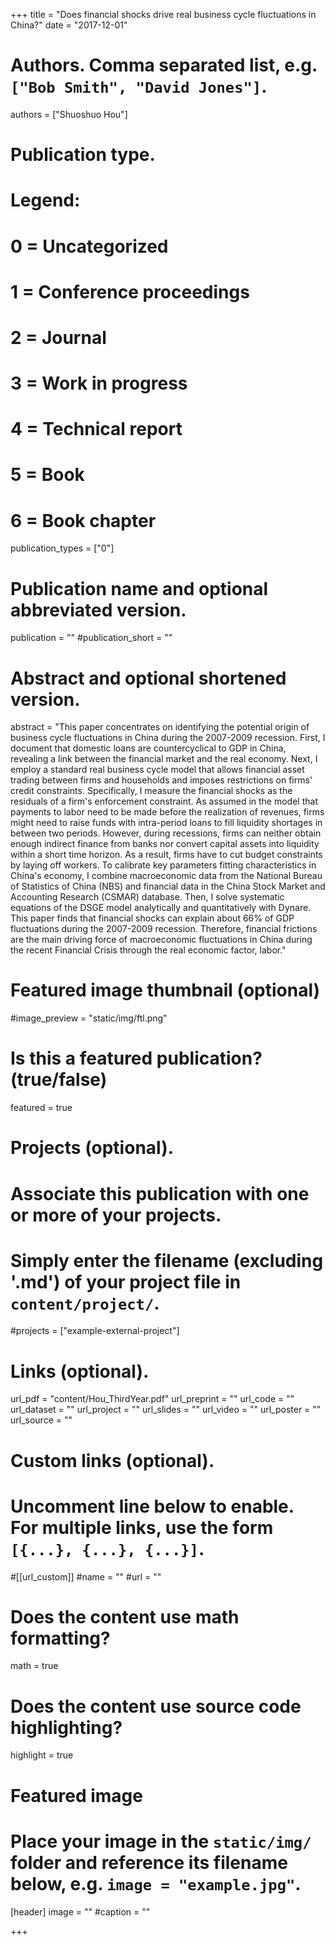 +++
title = "Does financial shocks drive real business cycle fluctuations in China?"
date = "2017-12-01"

# Authors. Comma separated list, e.g. `["Bob Smith", "David Jones"]`.

authors = ["Shuoshuo Hou"]

# Publication type.
# Legend:
# 0 = Uncategorized
# 1 = Conference proceedings
# 2 = Journal
# 3 = Work in progress
# 4 = Technical report
# 5 = Book
# 6 = Book chapter
publication_types = ["0"]

# Publication name and optional abbreviated version.
publication = ""
#publication_short = ""

# Abstract and optional shortened version.

abstract = "This paper concentrates on identifying the potential origin of business cycle fluctuations in China during the 2007-2009 recession. First, I document that domestic loans are countercyclical to GDP in China, revealing a link between the financial market and the real economy. Next,  I employ a standard real business cycle model that allows financial asset trading between firms and households and imposes restrictions on firms' credit constraints. Specifically, I measure the financial shocks as the residuals of a firm's enforcement constraint. As assumed in the model that payments to labor need to be made before the realization of revenues, firms might need to raise funds with intra-period loans to fill liquidity shortages in between two periods. However, during recessions, firms can neither obtain enough indirect finance from banks nor convert capital assets into liquidity within a short time horizon. As a result, firms have to cut budget constraints by laying off workers. To calibrate key parameters fitting characteristics in China's economy, I combine macroeconomic data from the National Bureau of Statistics of China (NBS) and financial data in the China Stock Market and Accounting Research (CSMAR) database. Then, I solve systematic equations of the DSGE model analytically and quantitatively with Dynare. This paper finds that financial shocks can explain about 66% of GDP fluctuations during the 2007-2009 recession. Therefore, financial frictions are the main driving force of macroeconomic fluctuations in China during the recent Financial Crisis through the real economic factor, labor."

# Featured image thumbnail (optional)
#image_preview = "static/img/ftl.png"

# Is this a featured publication? (true/false)
featured = true

# Projects (optional).
#   Associate this publication with one or more of your projects.
#   Simply enter the filename (excluding '.md') of your project file in `content/project/`.
#projects = ["example-external-project"]

# Links (optional).
url_pdf = "content/Hou_ThirdYear.pdf"
url_preprint = ""
url_code = ""
url_dataset = ""
url_project = ""
url_slides = ""
url_video = ""
url_poster = ""
url_source = ""

# Custom links (optional).
#   Uncomment line below to enable. For multiple links, use the form `[{...}, {...}, {...}]`.
#[[url_custom]]
#name = ""
#url = ""

# Does the content use math formatting?
math = true

# Does the content use source code highlighting?
highlight = true
  
# Featured image
# Place your image in the `static/img/` folder and reference its filename below, e.g. `image = "example.jpg"`.
[header]
image = ""
#caption = ""

+++
 

